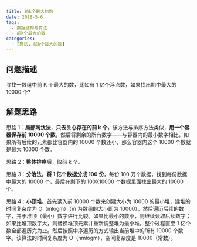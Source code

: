 ```yaml
---
title: 前k个最大的数
date: 2018-5-6
tags:
  - 数据结构与算法
  - 前k个最大的数
categories:
  - [算法, 前k个最大的数]
---
```


## 问题描述

寻找一数组中前 K 个最大的数，比如有 1 亿个浮点数，如果找出期中最大的 10000 个?

## 解题思路

思路 1：**局部淘汰法**，**只去关心存在的前 k 个**，该方法与排序方法类似，**用一个容器保存前 10000 个数**，然后将剩余的所有数字——与容器内的最小数字相比，如果所有后续的元素都比容器内的 10000 个数还小，那么容器内这个 10000 个数就是最大 10000 个数。

思路 2：**整体排序**后，取前 k 个。

思路 3：**分治法，将 1 亿个数据分成 100 份**，每份 100 万个数据，找到每份数据中最大的 10000 个，最后在剩下的 100X10000 个数据里面找出最大的 10000 个。

思路 4：**小顶堆**。首先读入前 10000 个数来创建大小为 10000 的最小堆，建堆的时间复杂度为 O（mlogm）（m 为数组的大小即为 10000），然后遍历后续的数字，并于堆顶（最小）数字进行比较。如果比最小的数小，则继续读取后续数字；如果比堆顶数字大，则替换堆顶元素并重新调整堆为最小堆。整个过程直至 1 亿个数全部遍历完为止。然后按照中序遍历的方式输出当前堆中的所有 10000 个数字。该算法的时间复杂度为 O（nmlogm），空间复杂度是 10000（常数）。
